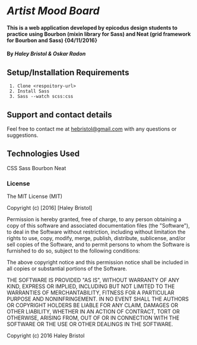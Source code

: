 # _Artist Mood Board_

#### This is a web application developed by epicodus design students to practice using Bourbon (mixin library for Sass) and Neat (grid framework for Bourbon and Sass) {04/11/2016}

#### By _**Haley Bristol & Oskar Radon**_

## Setup/Installation Requirements

```
 1. Clone <respoitory-url>
 2. Install Sass
 3. Sass --watch scss:css
```

## Support and contact details

Feel free to contact me at hebristol@gmail.com with any questions or suggestions.

## Technologies Used

CSS
Sass
Bourbon
Neat

### License

The MIT License (MIT)

Copyright (c) [2016] [Haley Bristol]

Permission is hereby granted, free of charge, to any person obtaining a copy of this software and associated documentation files (the "Software"), to deal in the Software without restriction, including without limitation the rights to use, copy, modify, merge, publish, distribute, sublicense, and/or sell copies of the Software, and to permit persons to whom the Software is furnished to do so, subject to the following conditions:

The above copyright notice and this permission notice shall be included in all copies or substantial portions of the Software.

THE SOFTWARE IS PROVIDED "AS IS", WITHOUT WARRANTY OF ANY KIND, EXPRESS OR IMPLIED, INCLUDING BUT NOT LIMITED TO THE WARRANTIES OF MERCHANTABILITY, FITNESS FOR A PARTICULAR PURPOSE AND NONINFRINGEMENT. IN NO EVENT SHALL THE AUTHORS OR COPYRIGHT HOLDERS BE LIABLE FOR ANY CLAIM, DAMAGES OR OTHER LIABILITY, WHETHER IN AN ACTION OF CONTRACT, TORT OR OTHERWISE, ARISING FROM, OUT OF OR IN CONNECTION WITH THE SOFTWARE OR THE USE OR OTHER DEALINGS IN THE SOFTWARE.

Copyright (c) 2016 Haley Bristol
